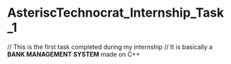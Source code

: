 # AsteriscTechnocrat_Internship_Task_1

//  This is the first task completed during my internship
//  It is basically a **BANK MANAGEMENT SYSTEM** made on C++

